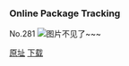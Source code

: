 ### Online Package Tracking
No.281
![图片不见了~~~](https://imgs.xkcd.com/comics/online_package_tracking.png)

[原址](https://xkcd.com//281) [下载](https://imgs.xkcd.com/comics/online_package_tracking.png)

